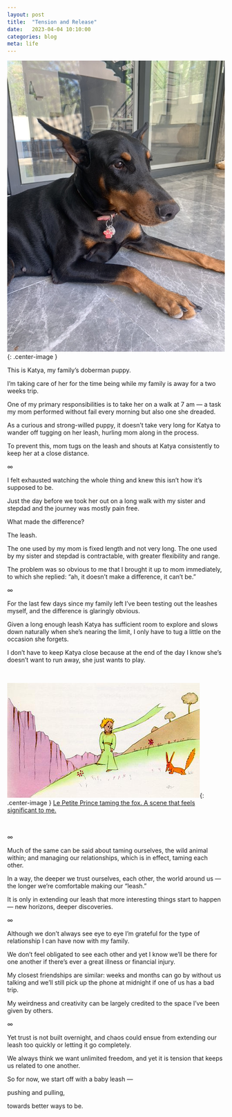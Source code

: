 ```yaml
---
layout: post
title:  "Tension and Release"
date:   2023-04-04 10:10:00
categories: blog
meta: life
---
```


![katya](/images/katya.jpeg){: .center-image }

This is Katya, my family’s doberman puppy.

I’m taking care of her for the time being while my family is away for a two weeks trip.

One of my primary responsibilities is to take her on a walk at 7 am — a task my mom performed without fail every morning but also one she dreaded.

As a curious and strong-willed puppy, it doesn’t take very long for Katya to wander off tugging on her leash, hurling mom along in the process.

To prevent this, mom tugs on the leash and shouts at Katya consistently to keep her at a close distance.

∞

I felt exhausted watching the whole thing and knew this isn’t how it’s supposed to be.

Just the day before we took her out on a long walk with my sister and stepdad and the journey was mostly pain free.

What made the difference?

The leash.

The one used by my mom is fixed length and not very long. The one used by my sister and stepdad is contractable, with greater flexibility and range.

The problem was so obvious to me that I brought it up to mom immediately, to which she replied: “ah, it doesn’t make a difference, it can’t be.”

∞

For the last few days since my family left I’ve been testing out the leashes myself, and the difference is glaringly obvious.

Given a long enough leash Katya has sufficient room to explore and slows down naturally when she’s nearing the limit, I only have to tug a little on the occasion she forgets.

I don’t have to keep Katya close because at the end of the day I know she’s doesn’t want to run away, she just wants to play.

<br />

![princefox](/images/princefox.jpg){: .center-image }
[Le Petite Prince taming the fox. A scene that feels significant to me.](https://www.angelfire.com/hi/littleprince/framechapter21.html)

<br />

∞

Much of the same can be said about taming ourselves, the wild animal within; and managing our relationships, which is in effect, taming each other.

In a way, the deeper we trust ourselves, each other, the world around us — the longer we’re comfortable making our “leash.”

It is only in extending our leash that more interesting things start to happen — new horizons, deeper discoveries.

∞

Although we don’t always see eye to eye I’m grateful for the type of relationship I can have now with my family.

We don’t feel obligated to see each other and yet I know we’ll be there for one another if there’s ever a great illness or financial injury.

My closest friendships are similar: weeks and months can go by without us talking and we’ll still pick up the phone at midnight if one of us has a bad trip.

My weirdness and creativity can be largely credited to the space I’ve been given by others.

∞

Yet trust is not built overnight, and chaos could ensue from extending our leash too quickly or letting it go completely.

We always think we want unlimited freedom, and yet it is tension that keeps us related to one another.

So for now, we start off with a baby leash —

pushing and pulling,

towards better ways to be.
